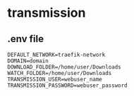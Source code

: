 # transmission

## .env file

```
DEFAULT_NETWORK=traefik-network
DOMAIN=domain
DOWNLOAD_FOLDER=/home/user/Downloads
WATCH_FOLDER=/home/user/Downloads
TRANSMISSION_USER=webuser_name
TRANSMISSION_PASSWORD=webuser_password
```
